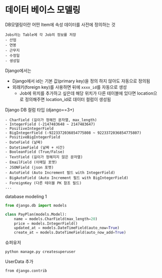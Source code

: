 # 데이터 베이스 모델링

DB모델링이란 어떤 Item에 속성 데이터를 사전에 정의하는 것

```
Jobs라는 Table에 각 Job의 정보를 저장
- 산업
- 연봉
- 근무지
- 수정일
- 생성일
```



Django에서는

- Django에서 id는 기본 값(primary key)을 정의 하지 않아도 자동으로 정의됨
- 외래키(foreign key)를 사용하면 뒤에 `xxxx_id`를 자동으로 생성
  - Job에 위치를 추가하고 싶은데 해당 위치가 다른 테이블에 있다면 location으로 정의해주면 location_id로 데이터 컬럼이 생성됨



Django DB 컬럼 타입 (django==3+)

```
- CharField (길이가 정해진 문자열, max_length)
- IntegerField (-2147483648 ~ 2147483647)
- PositiveIntegerField
- BigIntegerField (-9223372036854775808 ~ 9223372036854775807)
- PositiveBigIntegerField
- DateField (날짜)
- DatetimeField (날짜 + 시간)
- BooleanField (True/False)
- TextField (길이가 정해지지 않은 문자열)
- EmailField (이메일 포맷)
- JSONField (json 포멧)
- AutoField (Auto Increment 필드 with IntegerField)
- BigAutoField (Auto Increment 필드 with BigIntegerField)
- ForeignKey (다른 테이블 PK 참조 필드)
...
```



database modeling 1

```python
from django.db import models

class PayPlan(models.Model):
    name = models.CharField(max_length=20)
    price = models.IntegerField()
    updated_at = models.DateTimeField(auto_now=True)
    create_at = models.DateTimeField(auto_now_add=True)
```



슈퍼유저

```
python manage.py createsuperuser
```



UserData 추가

```
from django.contrib
```







